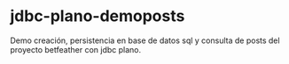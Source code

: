 # jdbc-plano-demoposts
Demo creación, persistencia en base de datos sql y consulta de posts del proyecto betfeather con jdbc plano.

